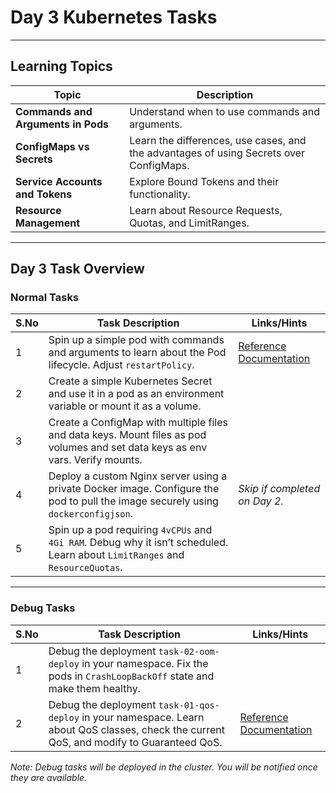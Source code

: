 # **Day 3 Kubernetes Tasks**

---
## **Learning Topics**

| **Topic**                                   | **Description**                                                                                          |
|---------------------------------------------|----------------------------------------------------------------------------------------------------------|
| **Commands and Arguments in Pods**          | Understand when to use commands and arguments.                                                          |
| **ConfigMaps vs Secrets**                   | Learn the differences, use cases, and the advantages of using Secrets over ConfigMaps.                  |
| **Service Accounts and Tokens**             | Explore Bound Tokens and their functionality.                                                           |
| **Resource Management**                     | Learn about Resource Requests, Quotas, and LimitRanges.                                                 |


---

## **Day 3 Task Overview**

### **Normal Tasks**

| **S.No** | **Task Description**                                                                                     | **Links/Hints**                                                                                                           |
|----------|---------------------------------------------------------------------------------------------------------|--------------------------------------------------------------------------------------------------------------------------|
| 1        | Spin up a simple pod with commands and arguments to learn about the Pod lifecycle. Adjust `restartPolicy`. | [Reference Documentation](https://kubernetes.io/docs/tasks/inject-data-application/define-command-argument-container/)   |
| 2        | Create a simple Kubernetes Secret and use it in a pod as an environment variable or mount it as a volume. |                                                                                                                          |
| 3        | Create a ConfigMap with multiple files and data keys. Mount files as pod volumes and set data keys as env vars. Verify mounts. |                                                                                                                          |
| 4        | Deploy a custom Nginx server using a private Docker image. Configure the pod to pull the image securely using `dockerconfigjson`. | *Skip if completed on Day 2.*                                                                                            |
| 5        | Spin up a pod requiring `4vCPUs` and `4Gi RAM`. Debug why it isn’t scheduled. Learn about `LimitRanges` and `ResourceQuotas`. |                                                                                                                          |

---

### **Debug Tasks**

| **S.No** | **Task Description**                                                                                     | **Links/Hints**                                                                                                           |
|----------|---------------------------------------------------------------------------------------------------------|--------------------------------------------------------------------------------------------------------------------------|
| 1        | Debug the deployment `task-02-oom-deploy` in your namespace. Fix the pods in `CrashLoopBackOff` state and make them healthy. |                                                                                                                          |
| 2        | Debug the deployment `task-01-qos-deploy` in your namespace. Learn about QoS classes, check the current QoS, and modify to Guaranteed QoS. | [Reference Documentation](https://kubernetes.io/docs/tasks/configure-pod-container/quality-service-pod/)                |

*Note: Debug tasks will be deployed in the cluster. You will be notified once they are available.*  


